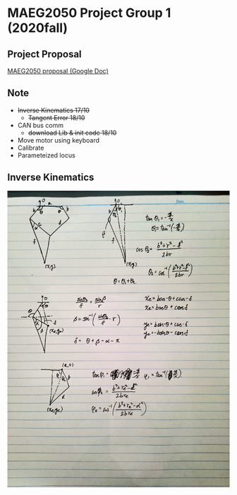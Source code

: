 # MAEG2050 Project Group 1 (2020fall) 
## Project Proposal
[MAEG2050 proposal (Google Doc)](https://docs.google.com/document/d/1hGfzVqJj8J7EWmW0Pkdcsp7leIFFPUqpIvqRC-1Z36Q/edit)

## Note
- ~~Inverse Kinematics 17/10~~
    - ~~Tangent Error 18/10~~ 
- CAN bus comm
    - ~~download Lib & init code 18/10~~
- Move motor using keyboard
- Calibrate
- Parameteized locus

## Inverse Kinematics 
![Inverse Kinematics](Media/Inverse_kinematics.jpg)
